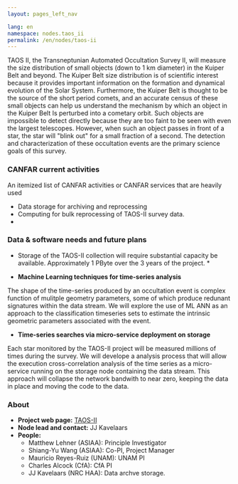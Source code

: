 ```yaml
---
layout: pages_left_nav

lang: en
namespace: nodes.taos_ii
permalink: /en/nodes/taos-ii
---
```


<!-- Content start -->

TAOS II, the Transneptunian Automated Occultation Survey II, will measure the size distribution of small objects (down to 1 km diameter) in the Kuiper Belt and beyond. The Kuiper Belt size distribution is of scientific interest because it provides important information on the formation and dynamical evolution of the Solar System. Furthermore, the Kuiper Belt is thought to be the source of the short period comets, and an accurate census of these small objects can help us understand the mechanism by which an object in the Kuiper Belt Is perturbed into a cometary orbit. Such objects are impossible to detect directly because they are too faint to be seen with even the largest telescopes. However, when such an object passes in front of a star, the star will "blink out" for a small fraction of a second. The detection and characterization of these occultation events are the primary science goals of this survey.


### CANFAR current activities

An itemized list of CANFAR activities or  CANFAR services that are heavily used


* Data storage for archiving and reprocessing
* Computing for bulk reprocessing of TAOS-II survey data.
*

### Data & software needs and future plans

* Storage of the TAOS-II collection will require substantial capacity be available.  Approximately 1 PByte over the 3 years of the project. *

* **Machine Learning techniques for time-series analysis**

The shape of the time-series produced by an occultation event is complex function of mulitple geometry parameters, some of which produce redunant signatures within the data stream. We will explore the use of ML ANN as an approach to the classification timeseries sets to estimate the intrinsic geometric parameters associated with the event. 

* **Time-series searches via micro-service deployment on storage**

Each star monitored by  the TAOS-II project will be measured millions of times during the survey.  We will develope a analysis process that will allow the execution cross-correlation analysis of the time series as a micro-service running on the storage node containing the data stream.  This approach will collapse the network bandwith to near zero, keeping the data in place and moving the code to the data.

### About

* **Project web page:** [TAOS-II](https://taos2.asiaa.sinica.edu.tw)
* **Node lead and contact:** JJ Kavelaars
* **People:**
  * Matthew Lehner (ASIAA): Principle Investigator
  * Shiang-Yu Wang (ASIAA): Co-PI, Project Manager
  * Mauricio Reyes-Ruiz (UNAM): UNAM PI
  * Charles Alcock (CfA): CfA PI
  * JJ Kavelaars (NRC HAA): Data archve storage.




<!-- Content end -->
